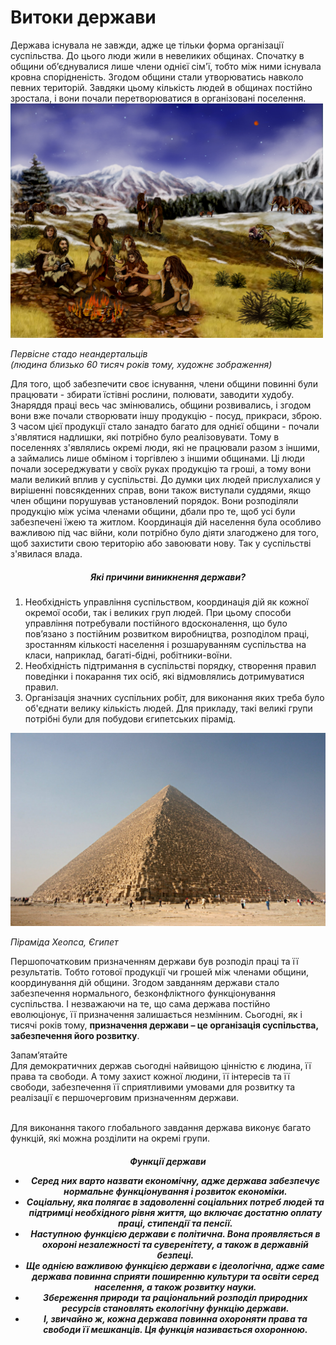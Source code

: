 # Витоки держави

  <div class="space"> 
Держава існувала не завжди, адже це тільки форма організації суспільства. До цього люди жили в невеликих общинах. Спочатку в общини об’єднувалися лише члени однієї сім'ї, тобто між ними існувала кровна спорідненість. Згодом общини стали утворюватись навколо певних територій. Завдяки цьому кількість людей в общинах постійно зростала, і вони почали перетворюватися в організовані поселення.    
</div>

<div class="space">
<div class="center">
<img src="1/Neanderthals_-_Artist's_rendition_of_Earth_approximately_60,000_years_ago.jpg" class="center" width="500px"/>
<p><i>Первісне стадо неандертальців<br> (людина близько 60 тисяч років тому, художнє зображення)</i></p>
</div>
</div>


Для того, щоб забезпечити своє існування, члени общини повинні були працювати - збирати їстівні рослини, полювати, заводити худобу. Знаряддя праці весь час змінювались,
общини розвивались, і згодом вони вже почали створювати іншу продукцію - посуд, прикраси, зброю. З часом цієї продукції стало занадто багато для однієї общини - почали з'являтися надлишки, які потрібно було реалізовувати. Тому в поселеннях з'являлись окремі люди, які не працювали разом з іншими, а займались лише обміном і торгівлею з іншими общинами. Ці люди почали зосереджувати у своїх руках продукцію та гроші, а тому вони мали великий вплив у суспільстві. До думки цих людей прислухалися у вирішенні повсякденних справ, вони також виступали суддями, якщо член общини порушував установлений порядок. Вони розподіляли продукцію між усіма членами общини, дбали про те, щоб усі були забезпечені їжею та житлом. Координація дій населення була особливо важливою під час війни, коли потрібно було діяти злагоджено для того, щоб захистити свою територію або завоювати нову. Так у суспільстві з'явилася <span class="p1">влада</span>. 


 <center><h5>Які причини виникнення держави?</h5> </center> 
 
 <ol>
<li>Необхідність управління суспільством, координація дій як кожної окремої особи, так і великих груп людей. При цьому способи управління потребували постійного вдосконалення, що було пов’язано з постійним розвитком виробництва, розподілом праці, зростанням кількості населення і розшаруванням суспільства на класи, наприклад, багаті-бідні, робітники-воїни.</li>         
<li>Необхідність підтримання в суспільстві порядку, створення правил поведінки і покарання тих осіб, які відмовлялись дотримуватися правил. </li>       
<li>Організація значних суспільних робіт, для виконання яких треба було об'єднати велику кількість людей. Для прикладу, такі великі групи потрібні були для побудови єгипетських пірамід.</li>
</ol> 

   <div class="space">
<div class="center">
<img src="1/Kheops-Pyramid.jpg" class="center" width="600px"/>
<p><i>Піраміда Хеопса, Єгипет </i></p>
</div>
</div>

 Першопочатковим призначенням держави був розподіл праці та її результатів</b>. Тобто готової продукції чи грошей між членами общини, координування дій общини. Згодом завданням держави стало забезпечення нормального, безконфліктного функціонування суспільства. І незважаючи на те, що сама держава постійно еволюціонує, її призначення залишається незмінним. Сьогодні, як і тисячі років тому, <b>призначення держави – це організація суспільства, забезпечення його розвитку</b>. 
 
<div class="alg-wrap">
<span class="alg">Запам’ятайте</span>
<div class="alg-text">
Для демократичних держав сьогодні найвищою цінністю є людина, її права та свободи. А тому захист кожної людини, її інтересів та її свободи, забезпечення її сприятливими умовами для розвитку та реалізації є першочерговим призначенням держави.      
</div>
</div>

<br>
 
Для виконання такого глобального завдання держава виконує багато функцій, які можна розділити на окремі групи. 
<center><h5>Функції держави</h5</center>
<ul>
<li>Серед них варто назвати <b>економічну</b>, адже держава забезпечує нормальне функціонування і розвиток економіки.</li>
<li> <b>Cоціальну</b>, яка полягає в задоволенні соціальних потреб людей та підтримці необхідного рівня життя, що включає достатню оплату праці, стипендії та пенсії.</li>
<li>Наступною функцією держави є <b>політична</b>. Вона проявляється в охороні незалежності та суверенітету, а також в державній безпеці.</li> 
<li>Ще однією важливою функцією держави є <b>ідеологічна</b>, адже саме держава повинна сприяти поширенню культури та освіти серед населення, а також розвитку науки.</li> 
<li>Збереження природи та раціональний розподіл природних ресурсів становлять <b>екологічну</b> функцію держави. </li>
<li>І, звичайно ж, кожна держава повинна охороняти права та свободи її мешканців. Ця функція називається <b>охоронною</b>. </li> 
 